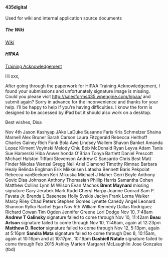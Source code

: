 #### 435digital
Used for wiki and internal application source documents

##### The Wiki
[Wiki](https://github.com/435Digital/435Digital/wiki)

##### HIPAA
[Training Acknowledgement](http://salesforms435.wpengine.com/hipaa/)

Hi xxx,

After going through the paperwork for HIPAA Training Acknowledgement, I found your submissions and unfortunately signature image is missing. Could you please visit http://salesforms435.wpengine.com/hipaa/ and submit again? Sorry in advance for the inconvenience and thanks for your help. I’ll be happy to help if you’re having difficulties. I know the form is designed to be accessed by iPad but it should also work on a desktop.

Best wishes,
Disa

Nov 4th
Jason Kashyap
JAke LaDuke
Susanne Faris
Kris Schmelzer
Shaina Marnell
Alex Bruner
Sarah Carson
Laura Fitzgerald
Rebecca Heithoff
Charles Gainey
Rich Funk
Bola Awe
Lindsey Wallem
Shavon Banket
Amanda Lopez
Kliment Voyinski
Melody Chiu
Bob McDonald
Ryan Leyva
Adam Tanis
Sue Hamerski
Hiba Anwer
honda O'Brian
Tonya Bartlett
Daniel Prescott
Michael Halston
Tiffani Stevenson
Andrew C Sansardo
Chris Best
Matt Finder
Nikolas Wenzel
Gregg Nell
Ariel Diamond
Timothy Rimnac
Barbara Healy
Belinda Englman
Erik Mikkelsen
Latasha Bennett
Baris Pekpolat
Rebecca vanBeekom
Keri Mikuska
Michael J Maher
Gerri Boyle
Anthony Govic
Disa Johnson
Anthony Thomasian
Phillip Harris
Samantha Cohen
Matthew Collins
Lynn M Wilson
Evan Machos
**Brent Maynard** missing signature
Gary Jerabek
Mark Rudd
Cheryl Harpy
Joanne Conrad
Sam P. Favata Jr.
Brenda L Basenese
Holly Svekis
Jaclyn Frank
Lorna Walker
Marcy Riley
Chad Peters
Stephen Gomes
Lynette Canedy
Angel Leonard
Shannon Rylko
Rachel Egan
Nov 5th
William Kennedy
Dallas Rodriguez
Richard Cowan
Tim Ogden
Jennifer Greene
Lori Dodge
Nov 10, 7:48am
**Andrew T Galinsky** signature failed to come through
Nov 10, 11:42am
**Beau Artson** signature failed to come through
Nov 10, 11:46am, again at 12:23pm
**Matthew D. Rector** signature failed to come through
Nov 12, 5:13pm, again at 5:16pm
**Sandra Mata** signature failed to come through
Dec 8, 10:15am, again at 10:16pm and at 10:17pm, 10:19pm
**Dashiell Natale** signature failed to come through
Feb 2015
Ashley Marten
Margaret McLaughlin
Jose Gonzales (tbd)
